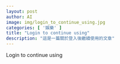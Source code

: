 ```yaml
---
layout: post
author: AI
image: img/login_to_continue_using.jpg
categories: [ '娛樂' ]
title: "Login to continue using"  
description: "這是一篇關於登入後繼續使用的文章"
---
```

Login to continue using